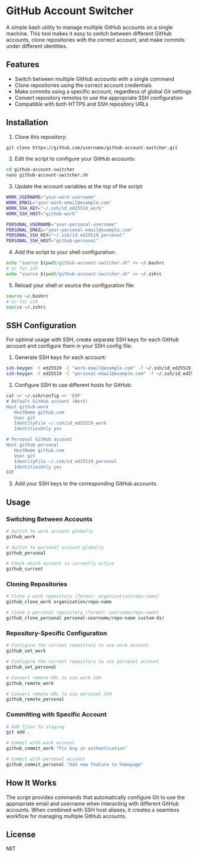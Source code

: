 # GitHub Account Switcher

A simple bash utility to manage multiple GitHub accounts on a single machine. This tool makes it easy to switch between different GitHub accounts, clone repositories with the correct account, and make commits under different identities.

## Features

- Switch between multiple GitHub accounts with a single command
- Clone repositories using the correct account credentials
- Make commits using a specific account, regardless of global Git settings
- Convert repository remotes to use the appropriate SSH configuration
- Compatible with both HTTPS and SSH repository URLs

## Installation

1. Clone this repository:
```bash
git clone https://github.com/username/github-account-switcher.git
```

2. Edit the script to configure your GitHub accounts:
```bash
cd github-account-switcher
nano github-account-switcher.sh
```

3. Update the account variables at the top of the script:
```bash
WORK_USERNAME="your-work-username"
WORK_EMAIL="your-work-email@example.com"
WORK_SSH_KEY="~/.ssh/id_ed25519_work"
WORK_SSH_HOST="github-work"

PERSONAL_USERNAME="your-personal-username"
PERSONAL_EMAIL="your-personal-email@example.com"
PERSONAL_SSH_KEY="~/.ssh/id_ed25519_personal"
PERSONAL_SSH_HOST="github-personal"
```

4. Add the script to your shell configuration:
```bash
echo "source $(pwd)/github-account-switcher.sh" >> ~/.bashrc
# or for zsh
echo "source $(pwd)/github-account-switcher.sh" >> ~/.zshrc
```

5. Reload your shell or source the configuration file:
```bash
source ~/.bashrc
# or for zsh
source ~/.zshrc
```

## SSH Configuration

For optimal usage with SSH, create separate SSH keys for each GitHub account and configure them in your SSH config file:

1. Generate SSH keys for each account:
```bash
ssh-keygen -t ed25519 -C "work-email@example.com" -f ~/.ssh/id_ed25519_work
ssh-keygen -t ed25519 -C "personal-email@example.com" -f ~/.ssh/id_ed25519_personal
```

2. Configure SSH to use different hosts for GitHub:
```bash
cat >> ~/.ssh/config << 'EOF'
# Default GitHub account (Work)
Host github-work
   HostName github.com
   User git
   IdentityFile ~/.ssh/id_ed25519_work
   IdentitiesOnly yes

# Personal GitHub account
Host github-personal
   HostName github.com
   User git
   IdentityFile ~/.ssh/id_ed25519_personal
   IdentitiesOnly yes
EOF
```

3. Add your SSH keys to the corresponding GitHub accounts.

## Usage

### Switching Between Accounts

```bash
# Switch to work account globally
github_work

# Switch to personal account globally
github_personal

# Check which account is currently active
github_current
```

### Cloning Repositories

```bash
# Clone a work repository (format: organization/repo-name)
github_clone_work organization/repo-name

# Clone a personal repository (format: username/repo-name)
github_clone_personal personal-username/repo-name custom-dir
```

### Repository-Specific Configuration

```bash
# Configure the current repository to use work account
github_set_work

# Configure the current repository to use personal account
github_set_personal

# Convert remote URL to use work SSH
github_remote_work

# Convert remote URL to use personal SSH
github_remote_personal
```

### Committing with Specific Account

```bash
# Add files to staging
git add .

# Commit with work account
github_commit_work "Fix bug in authentication"

# Commit with personal account
github_commit_personal "Add new feature to homepage"
```

## How It Works

The script provides commands that automatically configure Git to use the appropriate email and username when interacting with different GitHub accounts. When combined with SSH host aliases, it creates a seamless workflow for managing multiple GitHub accounts.

## License

MIT
